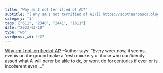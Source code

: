 ```yaml
---
title: "Why am I not terrified of AI?"
subtitle: "[ Why am I not terrified of AI?]( https://scottaaronson.blog/?p=7064?utm_source=abyteofcodingnewslet..."
category: "1"
tags: ["611", "2340", "2441", "1611"]
date: "2023-03-10"
type: "wp"
wordpress_id: 4437
---
```

[ Why am I not terrified of AI?]( https://scottaaronson.blog/?p=7064?utm_source=abyteofcodingnewsletter) –Author says: “Every week now, it seems, events on the ground make a fresh mockery of those who confidently assert what AI will never be able to do, or won’t do for centuries if ever, or is incoherent even …”